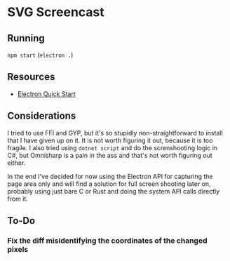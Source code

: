# SVG Screencast

## Running

`npm start` (`electron .`)

## Resources

- [Electron Quick Start](https://electronjs.org/docs/tutorial/first-app)

## Considerations

I tried to use FFI and GYP, but it's so stupidly non-straightforward to install
that I have given up on it. It is not worth figuring it out, because it is too
fragile. I also tried using `dotnet script` and do the screnshooting logic in
C#, but Omnisharp is a pain in the ass and that's not worth figuring out either.

In the end I've decided for now using the Electron API for capturing the page
area only and will find a solution for full screen shooting later on, probably
using just bare C or Rust and doing the system API calls directly from it.

## To-Do

### Fix the diff misidentifying the coordinates of the changed pixels
